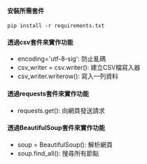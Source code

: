 #### 安裝所需套件
`pip install -r requirements.txt`

#### 透過csv套件來實作功能
- encoding='utf-8-sig': 防止亂碼
- csv_writer = csv.writer(): 建立CSV檔寫入器
- csv_writer.writerow(): 寫入一列資料

#### 透過requests套件來實作功能
- requests.get(): 向網頁發送請求

#### 透過BeautifulSoup套件來實作功能
- soup = BeautifulSoup(): 解析網頁
- soup.find_all(): 搜尋所有節點

